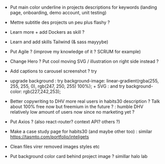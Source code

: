 - Put main color underline in projects descriptions for keywords (landing page, onboarding, demo account, unit testing)

- Mettre subtitle des projects un peu plus flashy ?
- Learn more + add Dockers as skill ?
- Learn and add skills Tailwind (& sass mayyybe)
- Put Agile ? (improve my knowledge of it ? SCRUM for example)

- Change Hero ? Put cool moving SVG / illustration on right side instead ?
- Add captions to carousel screenshot ? try

- upgrade background : try background-image: linear-gradient(rgba(255, 255, 255, 0), rgb(247, 250, 255) 100%); + SVG
: and try background-color: rgb(227,242,253);
- Better copywriting to DHV more real users in habits30 description ? Talk about 100% free now but freemium in the future ?
: humble DHV relatively low amount of users now since no marketing yet ?
- Put Axios ? (also react-router? context API? others ?)
- Make a case study page for habits30 (and maybe other too) : similar https://tasmto.com/portfolio/inteligets

- Clean files virer removed images styles etc
- Put background color card behind project image ? simillar halo lab
